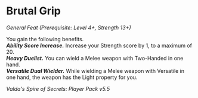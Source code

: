 # Brutal Grip
*General Feat (Prerequisite: Level 4+, Strength 13+)*

You gain the following benefits.  
***Ability Score Increase.*** Increase your Strength score by 1, to a maximum of 20.  
***Heavy Duelist.*** You can wield a Melee weapon with Two-Handed in one hand.  
***Versatile Dual Wielder.*** While wielding a Melee weapon with Versatile in one hand, the weapon has the Light property for you.


*Valda's Spire of Secrets: Player Pack v5.5*
